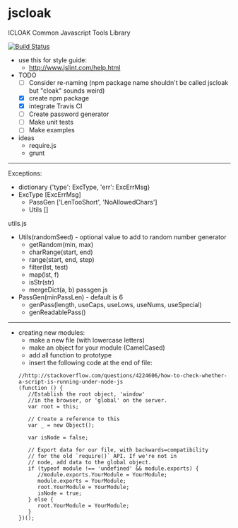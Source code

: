 # jscloak

ICLOAK Common Javascript Tools Library

[![Build Status](https://travis-ci.org/KostyaKow/jscloak.svg?branch-master)](https://travis-ci.org/KostyaKow/jscloak)

- use this for style guide:
   - http://www.jslint.com/help.html
- TODO
   - [ ] Consider re-naming (npm package name shouldn't be called jscloak but "cloak" sounds weird)
   - [x] create npm package
   - [x] integrate Travis CI
   - [ ] Create password generator
   - [ ] Make unit tests
   - [ ] Make examples
- ideas
   - require.js
   - grunt

-------------------

Exceptions:
   - dictionary {'type': ExcType, 'err': ExcErrMsg}
   - ExcType [ExcErrMsg]
      - PassGen ['LenTooShort', 'NoAllowedChars']
      - Utils []

utils.js
- Utils(randomSeed) - optional value to add to random number generator
   - getRandom(min, max)
   - charRange(start, end)
   - range(start, end, step)
   - filter(lst, test)
   - map(lst, f)
   - isStr(str)
   - mergeDict(a, b)
passgen.js
- PassGen(minPassLen) - default is 6
   - genPass(length, useCaps, useLows, useNums, useSpecial)
   - genReadablePass()

-------------------

- creating new modules:
   - make a new file (with lowercase letters)
   - make an object for your module (CamelCased)
   - add all function to prototype
   - insert the following code at the end of file:
   ```
   //http://stackoverflow.com/questions/4224606/how-to-check-whether-a-script-is-running-under-node-js
   (function () {
      //Establish the root object, 'window'
      //in the browser, or 'global' on the server.
      var root = this;

      // Create a reference to this
      var _ = new Object();

      var isNode = false;

      // Export data for our file, with backwards=compatibility
      // for the old `require()` API. If we're not in
      // node, add data to the global object.
      if (typeof module !== 'undefined' && module.exports) {
         //module.exports.YourModule = YourModule;
         module.exports = YourModule;
         root.YourModule = YourModule;
         isNode = true;
      } else {
         root.YourModule = YourModule;
      }
   })();
   ```
